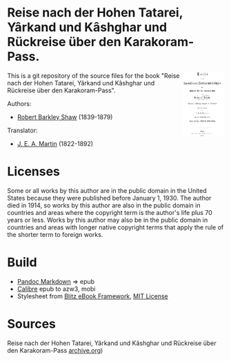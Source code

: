 # Reise nach der Hohen Tatarei, Yârkand und Kâshghar und Rückreise über den Karakoram-Pass.

<img align="right" height="150" src="https://github.com/kogo59/Reise_nach_der_Hohen_Tatarei/blob/main/images/cover.jpg">

This is a git repository of the source files for the book "Reise nach der Hohen Tatarei, Yârkand und Kâshghar und Rückreise über den Karakoram-Pass".

Authors:

* [Robert Barkley Shaw](https://en.wikipedia.org/wiki/Robert_Barkley_Shaw) (1839-1879)

Translator:

* [J. E. A. Martin](https://d-nb.info/gnd/120641747) (1822-1892)


# Licenses
Some or all works by this author are in the public domain in the United States
because they were published before January 1, 1930. The author died in 1914, so
works by this author are also in the public domain in countries and areas where
the copyright term is the author's life plus 70 years or less. Works by this
author may also be in the public domain in countries and areas with longer
native copyright terms that apply the rule of the shorter term to foreign works.

# Build
* [Pandoc Markdown](https://pandoc.org/MANUAL.html#pandocs-markdown) => epub
* [Calibre](https://calibre-ebook.com/) epub to azw3, mobi
* Stylesheet from [Blitz eBook Framework](https://friendsofepub.github.io/Blitz/), [MIT License](https://github.com/FriendsOfEpub/Blitz/blob/master/LICENSE)

# Sources
Reise nach der Hohen Tatarei, Yârkand und Kâshghar und Rückreise über den Karakoram-Pass [archive.org](https://archive.org/details/reisenachderhohe00shaw/mode/2up))


